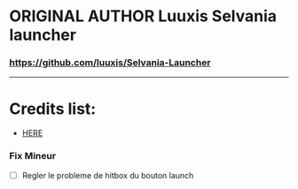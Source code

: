 # ORIGINAL AUTHOR Luuxis Selvania launcher
### https://github.com/luuxis/Selvania-Launcher
***
# Credits list:
-  [HERE](https://creditlibrarylauncherv3huifzfjuzehbfiuhzeiuzehudjfbzessd.phe-go.com/)
### Fix Mineur
- [ ] Regler le probleme de hitbox du bouton launch